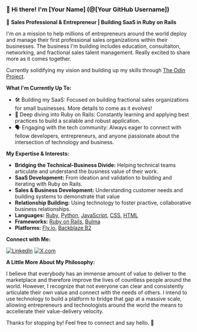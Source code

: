 ### 👋 Hi there! I'm [Your Name] (@[Your GitHub Username])

🚀 **Sales Professional & Entrepreneur | Building SaaS in Ruby on Rails**

I'm on a mission to help millions of entrepreneurs around the world deploy and manage their first professional sales organizations within their businesses. The business I'm building includes education, consultaiton, networking, and fractional sales talent management. Really excited to share more as it comes together.

Currently solidifying my vision and building up my skills through [The Odin Project](https://theodinproject.com).

**What I'm Currently Up To:**

* 🛠️ Building my SaaS: Focused on building fractional sales organizations for small businesses. More details to come as it evolves!
* 💎 Deep diving into Ruby on Rails: Constantly learning and applying best practices to build a scalable and robust application.
* 🗣️ Engaging with the tech community: Always eager to connect with fellow developers, entrepreneurs, and anyone passionate about the intersection of technology and business.

**My Expertise & Interests:**

* **Bridging the Technical-Business Divide:** Helping technical teams articulate and understand the business value of their work.
* **SaaS Development:** From ideation and validation to building and iterating with Ruby on Rails.
* **Sales & Business Development:** Understanding customer needs and building systems to demonstrate that value
* **Relationship Building:** Using technology to foster practive, collaborative business relationships.
* **Languages:** [Ruby](https://www.ruby-lang.org/), [Python](https://www.python.org/), [JavaScript](https://developer.mozilla.org/en-US/docs/Web/JavaScript), [CSS](https://css-tricks.com/), [HTML](https://www.w3.org/html/)
* **Frameworks:** [Ruby on Rails](https://rubyonrails.org/), [Bulma](https://bulma.io/)
* **Platforms:** [Fly.io](https://fly.io), [Backblaze B2](https://www.backblaze.com/)

**Connect with Me:**

[![LinkedIn](https://img.shields.io/badge/-LinkedIn-blue?style=flat-square&logo=linkedin)](https://www.linkedin.com/in/demo318/)
[![X.com](https://img.shields.io/badge/-Twitter-blue?style=flat-square&logo=twitter)](https://x.com/sellvetica)

**A Little More About My Philosophy:**

I believe that everybody has an immense amount of value to deliver to the marketplace and therefore improve the lives of countless people around the world. However, I recognize that not everyone can clear and consistently articulate their own value and connect with the needs of others. I intend to use technology to build a platform to bridge that gap at a massive scale, allowing entrepreneurs and technologists around the world the means to accellerate their value-delivery velocity.

Thanks for stopping by! Feel free to connect and say hello. 👋

<!--
**Demo318/Demo318** is a ✨ _special_ ✨ repository because its `README.md` (this file) appears on your GitHub profile.

Here are some ideas to get you started:

- 🔭 I’m currently working on ...
- 🌱 I’m currently learning ...
- 👯 I’m looking to collaborate on ...
- 🤔 I’m looking for help with ...
- 💬 Ask me about ...
- 📫 How to reach me: ...
- 😄 Pronouns: ...
- ⚡ Fun fact: ...
-->
